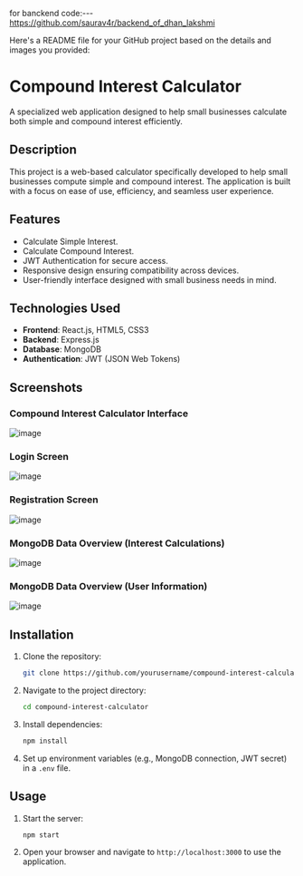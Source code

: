 for banckend code:---  https://github.com/saurav4r/backend_of_dhan_lakshmi

Here's a README file for your GitHub project based on the details and images you provided:


# Compound Interest Calculator

A specialized web application designed to help small businesses calculate both simple and compound interest efficiently.

## Description

This project is a web-based calculator specifically developed to help small businesses compute simple and compound interest. The application is built with a focus on ease of use, efficiency, and seamless user experience.

## Features

- Calculate Simple Interest.
- Calculate Compound Interest.
- JWT Authentication for secure access.
- Responsive design ensuring compatibility across devices.
- User-friendly interface designed with small business needs in mind.

## Technologies Used

- **Frontend**: React.js, HTML5, CSS3
- **Backend**: Express.js
- **Database**: MongoDB
- **Authentication**: JWT (JSON Web Tokens)

## Screenshots

### Compound Interest Calculator Interface
![image](https://github.com/user-attachments/assets/bc8c0fe3-1b5d-4ed5-8445-9ad372d97319)


### Login Screen
![image](https://github.com/user-attachments/assets/8d54d36b-6e5d-44dc-9b8a-a92f0099bc19)


### Registration Screen
![image](https://github.com/user-attachments/assets/2c8dcb0e-0ee5-47d9-8b17-f58e7a9b1e31)


### MongoDB Data Overview (Interest Calculations)
![image](https://github.com/user-attachments/assets/fbfda660-0d44-4a1b-841b-59c093278277)


### MongoDB Data Overview (User Information)
![image](https://github.com/user-attachments/assets/615f143c-c2b5-4284-a421-dcd1db3564fd)


## Installation

1. Clone the repository:
   ```bash
   git clone https://github.com/yourusername/compound-interest-calculator.git
   ```
2. Navigate to the project directory:
   ```bash
   cd compound-interest-calculator
   ```
3. Install dependencies:
   ```bash
   npm install
   ```
4. Set up environment variables (e.g., MongoDB connection, JWT secret) in a `.env` file.

## Usage

1. Start the server:
   ```bash
   npm start
   ```
2. Open your browser and navigate to `http://localhost:3000` to use the application.

